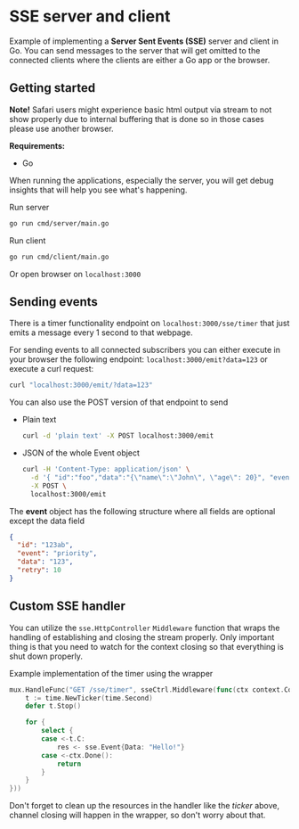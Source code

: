 # SSE server and client

Example of implementing a **Server Sent Events (SSE)** server and client in Go. You can send messages to the server
that will get omitted to the connected clients where the clients are either a Go app or the browser.

## Getting started

**Note!**
Safari users might experience basic html output via stream to not show properly due to internal buffering that is done
so in those cases please use another browser.

**Requirements:**
- Go

When running the applications, especially the server, you will get debug insights that will help you see what's 
happening.

Run server
```bash
go run cmd/server/main.go
```

Run client
```bash
go run cmd/client/main.go
```
Or open browser on `localhost:3000`

## Sending events

There is a timer functionality endpoint on `localhost:3000/sse/timer` that just emits a message every 1 second to that
webpage.

For sending events to all connected subscribers you can either execute in your browser the following endpoint:
`localhost:3000/emit?data=123` or execute a curl request:
```bash
curl "localhost:3000/emit/?data=123"
```
You can also use the POST version of that endpoint to send 

- Plain text
    ```bash
    curl -d 'plain text' -X POST localhost:3000/emit
    ```
- JSON of the whole Event object
    ```bash
    curl -H 'Content-Type: application/json' \
      -d '{ "id":"foo","data":"{\"name\":\"John\", \"age\": 20}", "event": "priority"}' \
      -X POST \
      localhost:3000/emit
    ```
The **event** object has the following structure where all fields are optional except the data field
```json
{
  "id": "123ab",
  "event": "priority",
  "data": "123",
  "retry": 10
}
```

## Custom SSE handler

You can utilize the `sse.HttpController` `Middleware` function that wraps the handling of establishing and closing
the stream properly. Only important thing is that you need to watch for the context closing so that everything is 
shut down properly.

Example implementation of the timer using the wrapper
```go
mux.HandleFunc("GET /sse/timer", sseCtrl.Middleware(func(ctx context.Context, req *http.Request, res chan<- sse.Event) {
    t := time.NewTicker(time.Second)
    defer t.Stop()

    for {
        select {
        case <-t.C:
            res <- sse.Event{Data: "Hello!"}
        case <-ctx.Done():
            return
        }
    }
}))
```
Don't forget to clean up the resources in the handler like the _ticker_ above, channel closing will happen in the 
wrapper, so don't worry about that.